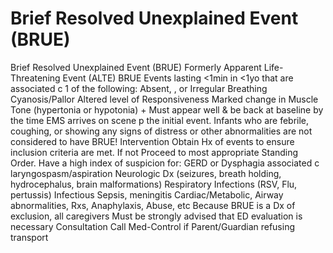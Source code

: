 # Brief Resolved Unexplained Event (BRUE)

Brief Resolved Unexplained Event (BRUE)
Formerly  Apparent Life-Threatening Event (ALTE)
BRUE  Events lasting <1min in <1yo that are associated c
1 of the following:
    Absent, , or Irregular Breathing
    Cyanosis/Pallor
    Altered level of Responsiveness
    Marked change in Muscle Tone (hypertonia or hypotonia)
+
Must appear well & be back at baseline by the time EMS arrives on scene p the initial event.
Infants who are febrile, coughing, or showing any signs of distress or other abnormalities are not considered to have BRUE!
Intervention
Obtain Hx of events to ensure inclusion criteria are met.
If not  Proceed to most appropriate Standing Order.
Have a high index of suspicion for:
    GERD or Dysphagia associated c laryngospasm/aspiration
    Neurologic Dx (seizures, breath holding, hydrocephalus,
brain malformations)
    Respiratory Infections (RSV, Flu, pertussis)
    Infectious  Sepsis, meningitis
    Cardiac/Metabolic, Airway abnormalities, Rxs,
Anaphylaxis, Abuse, etc
Because BRUE is a Dx of exclusion, all caregivers Must be strongly advised that ED evaluation is necessary
Consultation
Call Med-Control if Parent/Guardian refusing transport
